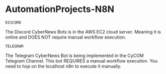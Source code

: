 # AutomationProjects-N8N
```
DISCORD
```
The Discord CyberNews Bots is in the AWS EC2 cloud server. Meaning it is online and DOES NOT require manual workflow execution.

```
TELEGRAM
```
The Telegram CyberNews Bot is being implemented in the CyCOM Telegram Channel. This bot REQUIRES a manual workflow execution. You need to hop on the localhost n8n to execute it manually.

